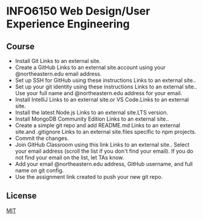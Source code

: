 # INFO6150 Web Design/User Experience Engineering


## Course

* Install Git  Links to an external site.
* Create a GitHub Links to an external site.account using your @northeastern.edu email address.
* Set up SSH for GitHub using these instructions Links to an external site..
* Set up your git identity using these instructions Links to an external site.. Use your full name and @northeastern.edu address for your email. 
* Install IntelliJ Links to an external site.or VS Code.Links to an external site.
* Install the latest Node.js Links to an external site.LTS version.
* Install MongoDB Community Edition Links to an external site..
* Create a simple git repo and add README.md Links to an external site.and .gitignore Links to an external site.files specific to npm projects.
* Commit the changes.
* Join GitHub Classroom using this link Links to an external site.. Select your email address (scroll the list if you don't find your email). If you do not find your email on the list, let TAs know.
* Add your email @northeastern.edu address, GitHub username, and full name on git config.
* Use the assignment link created to push your new git repo.

## License

[MIT](https://choosealicense.com/licenses/mit/)